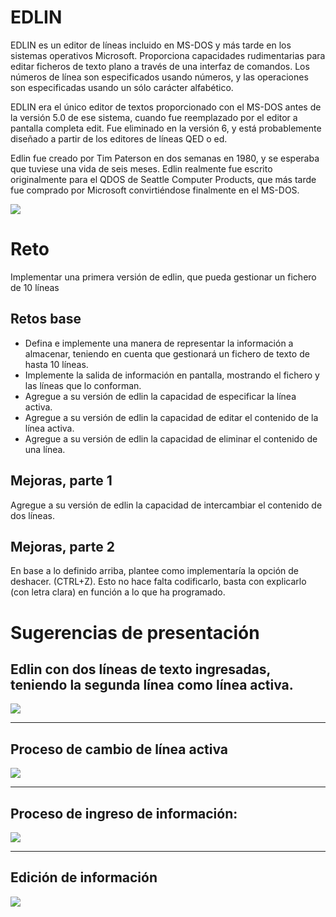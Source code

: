 # EDLIN

EDLIN es un editor de líneas incluido en MS-DOS y más tarde en los sistemas operativos Microsoft. Proporciona capacidades rudimentarias para editar ficheros de texto plano a través de una interfaz de comandos. Los números de línea son especificados usando números, y las operaciones son especificadas usando un sólo carácter alfabético.

EDLIN era el único editor de textos proporcionado con el MS-DOS antes de la versión 5.0 de ese sistema, cuando fue reemplazado por el editor a pantalla completa edit. Fue eliminado en la versión 6, y está probablemente diseñado a partir de los editores de líneas QED o ed.

Edlin fue creado por Tim Paterson en dos semanas en 1980, y se esperaba que tuviese una vida de seis meses. Edlin realmente fue escrito originalmente para el QDOS de Seattle Computer Products, que más tarde fue comprado por Microsoft convirtiéndose finalmente en el MS-DOS.

![](../../imagenes/edlin001.png) 
 
# Reto

Implementar una primera versión de edlin, que pueda gestionar un fichero de 10 líneas

## Retos base

- Defina e implemente una manera de representar la información a almacenar, teniendo en cuenta que gestionará un fichero de texto de hasta 10 líneas.
- Implemente la salida de información en pantalla, mostrando el fichero y las líneas que lo conforman.
- Agregue a su versión de edlin la capacidad de especificar la línea activa.
- Agregue a su versión de edlin la capacidad de editar el contenido de la línea activa.
- Agregue a su versión de edlin la capacidad de eliminar el contenido de una línea.

## Mejoras, parte 1

Agregue a su versión de edlin la capacidad de intercambiar el contenido de dos líneas.

## Mejoras, parte 2

En base a lo definido arriba, plantee como implementaría la opción de deshacer. (CTRL+Z). Esto no hace falta codificarlo, basta con explicarlo (con letra clara) en función a lo que ha programado.

# Sugerencias de presentación

## Edlin con dos líneas de texto ingresadas, teniendo la segunda línea como línea activa.

![](../../imagenes/edlin002.png)

---

## Proceso de cambio de línea activa

![](../../imagenes/edlin003.png)

---

## Proceso de ingreso de información:

![](../../imagenes/edlin004.png) 

---

## Edición de información

![](../../imagenes/edlin005.png)